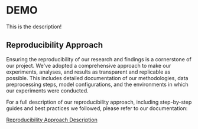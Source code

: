 # DEMO

This is the description!

## Reproducibility Approach

Ensuring the reproducibility of our research and findings is a cornerstone of our project. We've adopted a comprehensive approach to make our experiments, analyses, and results as transparent and replicable as possible. This includes detailed documentation of our methodologies, data preprocessing steps, model configurations, and the environments in which our experiments were conducted.

For a full description of our reproducibility approach, including step-by-step guides and best practices we followed, please refer to our documentation:

[Reproducibility Approach Description](assets/reproducibility_approach_description.md)

